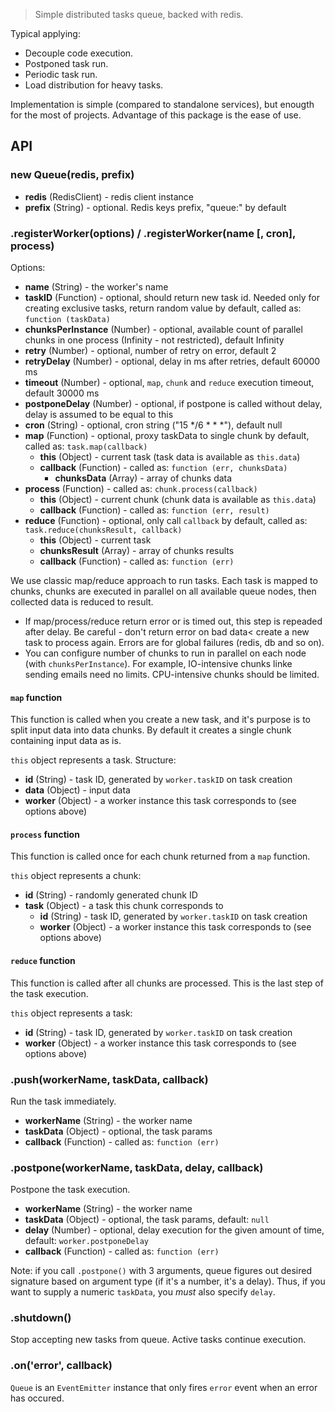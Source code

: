 > Simple distributed tasks queue, backed with redis.

Typical applying:

- Decouple code execution.
- Postponed task run.
- Periodic task run.
- Load distribution for heavy tasks.

Implementation is simple (compared to standalone services), but enougth for
the most of projects. Advantage of this package is the ease of use.


## API

### new Queue(redis, prefix)

 - **redis** (RedisClient) - redis client instance
 - **prefix** (String) - optional. Redis keys prefix, "queue:" by default

### .registerWorker(options) / .registerWorker(name [, cron], process)

Options:

 - **name** (String) - the worker's name
 - **taskID** (Function) - optional, should return new task id. Needed only for
   creating exclusive tasks, return random value by default, called as: `function (taskData)`
 - **chunksPerInstance** (Number) - optional, available count of parallel chunks in one
   process (Infinity - not restricted), default Infinity
 - **retry** (Number) - optional, number of retry on error, default 2
 - **retryDelay** (Number) - optional, delay in ms after retries, default 60000 ms
 - **timeout** (Number) - optional, `map`, `chunk` and `reduce` execution timeout, default 30000 ms
 - **postponeDelay** (Number) - optional, if postpone is called without delay, delay is assumed to be equal to this
 - **cron** (String) - optional, cron string ("15 \*/6 \* \* \*"), default null
 - **map** (Function) - optional, proxy taskData to single chunk by default,
   called as: `task.map(callback)`
   - **this** (Object) - current task (task data is available as `this.data`)
   - **callback** (Function) - called as: `function (err, chunksData)`
     - **chunksData** (Array) - array of chunks data
 - **process** (Function) - called as: `chunk.process(callback)`
   - **this** (Object) - current chunk (chunk data is available as `this.data`)
   - **callback** (Function) - called as: `function (err, result)`
 - **reduce** (Function) - optional, only call `callback` by default,
   called as: `task.reduce(chunksResult, callback)`
   - **this** (Object) - current task
   - **chunksResult** (Array) - array of chunks results
   - **callback** (Function) - called as: `function (err)`

We use classic map/reduce approach to run tasks. Each task is mapped to chunks,
chunks are executed in parallel on all available queue nodes, then collected data
is reduced to result.

- If map/process/reduce return error or is timed out, this step is repeaded
  after delay. Be careful - don't return error on bad data< create a new task
  to process again. Errors are for global failures (redis, db and so on).
- You can configure number of chunks to run in parallel on each node (with
  `chunksPerInstance`). For example, IO-intensive chunks linke sending emails
   need no limits. CPU-intensive chunks should be limited.


#### `map` function

This function is called when you create a new task, and it's purpose is to split
input data into data chunks. By default it creates a single chunk containing
input data as is.

`this` object represents a task. Structure:

 - **id** (String) - task ID, generated by `worker.taskID` on task creation
 - **data** (Object) - input data
 - **worker** (Object) - a worker instance this task corresponds to (see options above)

#### `process` function

This function is called once for each chunk returned from a `map` function.

`this` object represents a chunk:

 - **id** (String) - randomly generated chunk ID
 - **task** (Object) - a task this chunk corresponds to
   - **id** (String) - task ID, generated by `worker.taskID` on task creation
   - **worker** (Object) - a worker instance this task corresponds to (see options above)

#### `reduce` function

This function is called after all chunks are processed. This is the last step of the task execution.

`this` object represents a task:

 - **id** (String) - task ID, generated by `worker.taskID` on task creation
 - **worker** (Object) - a worker instance this task corresponds to (see options above)


### .push(workerName, taskData, callback)

Run the task immediately.

 - **workerName** (String) - the worker name
 - **taskData** (Object) - optional, the task params
 - **callback** (Function) - called as: `function (err)`

### .postpone(workerName, taskData, delay, callback)

Postpone the task execution.

 - **workerName** (String) - the worker name
 - **taskData** (Object) - optional, the task params, default: `null`
 - **delay** (Number) - optional, delay execution for the given amount of time, default: `worker.postponeDelay`
 - **callback** (Function) - called as: `function (err)`

Note: if you call `.postpone()` with 3 arguments, queue figures out desired signature based on argument type (if it's a number, it's a delay). Thus, if you want to supply a numeric `taskData`, you *must* also specify `delay`.

### .shutdown()

Stop accepting new tasks from queue. Active tasks continue execution.

### .on('error', callback)

`Queue` is an `EventEmitter` instance that only fires `error` event when an error has occured.

